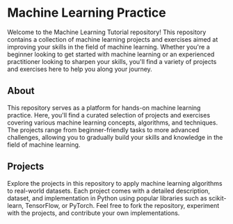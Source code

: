 # Machine Learning Practice

Welcome to the Machine Learning Tutorial repository! This repository contains a collection of machine learning projects and exercises aimed at improving your skills in the field of machine learning. Whether you're a beginner looking to get started with machine learning or an experienced practitioner looking to sharpen your skills, you'll find a variety of projects and exercises here to help you along your journey.

## About

This repository serves as a platform for hands-on machine learning practice. Here, you'll find a curated selection of projects and exercises covering various machine learning concepts, algorithms, and techniques. The projects range from beginner-friendly tasks to more advanced challenges, allowing you to gradually build your skills and knowledge in the field of machine learning.

## Projects

Explore the projects in this repository to apply machine learning algorithms to real-world datasets. Each project comes with a detailed description, dataset, and implementation in Python using popular libraries such as scikit-learn, TensorFlow, or PyTorch. Feel free to fork the repository, experiment with the projects, and contribute your own implementations.


